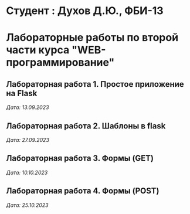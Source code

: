 # Студент : Духов Д.Ю., ФБИ-13

# Лабораторные работы по второй части курса "WEB-программирование"

## Лабораторная работа 1. Простое приложение на Flask

*Дата: 13.09.2023*

## Лабораторная работа 2. Шаблоны в flask

*Дата: 27.09.2023*

## Лабораторная работа 3. Формы (GET)

*Дата: 10.10.2023*

## Лабораторная работа 4. Формы (POST)

*Дата: 25.10.2023*
